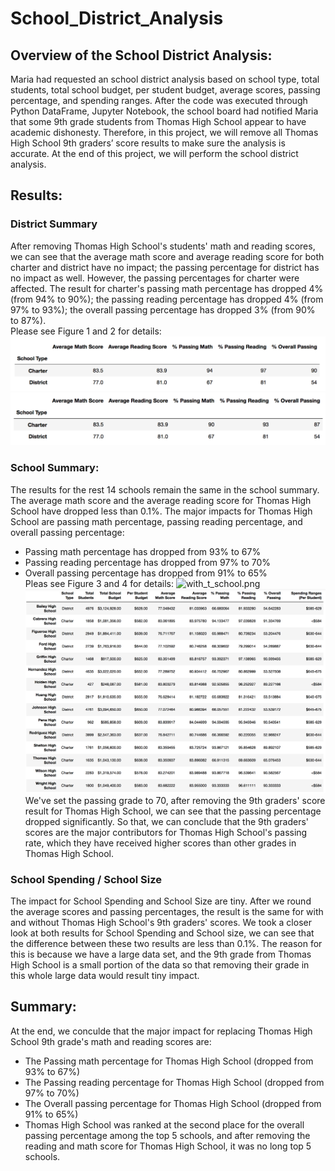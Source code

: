 # School_District_Analysis

## Overview of the School District Analysis:
Maria had requested an school district analysis based on school type, total students, total school budget, per student budget, average scores, passing percentage, and spending ranges. After the code was executed through Python DataFrame, Jupyter Notebook, the school board had notified Maria that some 9th grade students from Thomas High School appear to have academic dishonesty. Therefore, in this project, we will remove all Thomas High School 9th graders’ score results to make sure the analysis is accurate. At the end of this project, we will perform the school district analysis.

## Results:
### District Summary
After removing Thomas High School's students' math and reading scores, we can see that the average math score and average reading score for both charter and district have no impact; the passing percentage for district has no impact as well. However, the passing percentages for charter were affected. The result for charter's passing math percentage has dropped 4% (from 94% to 90%); the passing reading percentage has dropped 4% (from 97% to 93%); the overall passing percentage has dropped 3% (from 90% to 87%).
<br> Please see Figure 1 and 2 for details:
![with_t_district.png](Resources/with_t_district.png)
![without_t_district.png](Resources/without_t_district.png)

### School Summary:
The results for the rest 14 schools remain the same in the school summary. The average math score and the average reading score for Thomas High School have dropped less than 0.1%. The major impacts for Thomas High School are passing math percentage, passing reading percentage, and overall passing percentage:
- Passing math percentage has dropped from 93% to 67%
- Passing reading percentage has dropped from 97% to 70%
- Overall passing percentage has dropped from 91% to 65%
<br> Pleas see Figure 3 and 4 for details:
![with_t_school.png](Resources/with_t_school.png)
![without_t_school.png](Resources/without_t_school.png)
<br> We've set the passing grade to 70, after removing the 9th graders' score result for Thomas High School, we can see that the passing percentage dropped significantly. So that, we can conclude that the 9th graders' scores are the major contributors for Thomas High School's passing rate, which they have received higher scores than other grades in Thomas High School.

### School Spending / School Size

The impact for School Spending and School Size are tiny. After we round the average scores and passing percentages, the result is the same for with and without Thomas High School's 9th graders' scores. We took a closer look at both results for School Spending and School size, we can see that the difference between these two results are less than 0.1%. The reason for this is because we have a large data set, and the 9th grade from Thomas High School is a small portion of the data so that removing their grade in this whole large data would result tiny impact.

## Summary:
At the end, we conculde that the major impact for replacing Thomas High School 9th grade's math and reading scores are:
- The Passing math percentage for Thomas High School (dropped from 93% to 67%)
- The Passing reading percentage for Thomas High School (dropped from 97% to 70%)
- The Overall passing percentage for Thomas High School (dropped from 91% to 65%)
- Thomas High School was ranked at the second place for the overall passing percentage among the top 5 schools, and after removing the reading and math score for Thomas High School, it was no long top 5 schools.

